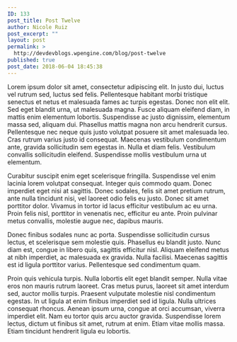 ```yaml
---
ID: 133
post_title: Post Twelve
author: Nicole Ruiz
post_excerpt: ""
layout: post
permalink: >
  http://devdevblogs.wpengine.com/blog/post-twelve
published: true
post_date: 2018-06-04 18:45:38
---
```

Lorem ipsum dolor sit amet, consectetur adipiscing elit. In justo dui, luctus vel rutrum sed, luctus sed felis. Pellentesque habitant morbi tristique senectus et netus et malesuada fames ac turpis egestas. Donec non elit elit. Sed eget blandit urna, ut malesuada magna. Fusce aliquam eleifend diam, in mattis enim elementum lobortis. Suspendisse ac justo dignissim, elementum massa sed, aliquam dui. Phasellus mattis magna non arcu hendrerit cursus. Pellentesque nec neque quis justo volutpat posuere sit amet malesuada leo. Cras rutrum varius justo id consequat. Maecenas vestibulum condimentum ante, gravida sollicitudin sem egestas in. Nulla et diam felis. Vestibulum convallis sollicitudin eleifend. Suspendisse mollis vestibulum urna ut elementum.

Curabitur suscipit enim eget scelerisque fringilla. Suspendisse vel enim lacinia lorem volutpat consequat. Integer quis commodo quam. Donec imperdiet eget nisi at sagittis. Donec sodales, felis sit amet pretium rutrum, ante nulla tincidunt nisi, vel laoreet odio felis eu justo. Donec sit amet porttitor dolor. Vivamus in tortor id lacus efficitur vestibulum ac eu urna. Proin felis nisl, porttitor in venenatis nec, efficitur eu ante. Proin pulvinar metus convallis, molestie augue nec, dapibus mauris.

Donec finibus sodales nunc ac porta. Suspendisse sollicitudin cursus lectus, et scelerisque sem molestie quis. Phasellus eu blandit justo. Nunc diam est, congue in libero quis, sagittis efficitur nisl. Aliquam eleifend metus at nibh imperdiet, ac malesuada ex gravida. Nulla facilisi. Maecenas sagittis est id ligula porttitor varius. Pellentesque sed condimentum quam.

Proin quis vehicula turpis. Nulla lobortis elit eget blandit semper. Nulla vitae eros non mauris rutrum laoreet. Cras metus purus, laoreet sit amet interdum sed, auctor mollis turpis. Praesent vulputate molestie nisl condimentum egestas. In ut ligula at enim finibus imperdiet sed id ligula. Nulla ultrices consequat rhoncus. Aenean ipsum urna, congue at orci accumsan, viverra imperdiet elit. Nam eu tortor quis arcu auctor gravida. Suspendisse lorem lectus, dictum ut finibus sit amet, rutrum at enim. Etiam vitae mollis massa. Etiam tincidunt hendrerit ligula eu lobortis.